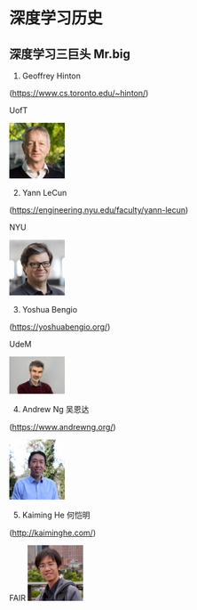# 深度学习历史

## 深度学习三巨头 Mr.big
1. Geoffrey Hinton

(https://www.cs.toronto.edu/~hinton/)

UofT

<img src="https://github.com/Liyitan2022/NNDL-from-Scratch/blob/main/history/images/hinton.png" width="100px">

2. Yann LeCun

(https://engineering.nyu.edu/faculty/yann-lecun)

NYU

<img src="https://github.com/Liyitan2022/NNDL-from-Scratch/blob/main/history/images/yann-lecun.jpg" width="100px">

3. Yoshua Bengio

(https://yoshuabengio.org/)

UdeM

<img src="https://github.com/Liyitan2022/NNDL-from-Scratch/blob/main/history/images/bengio.jpg" width="100px">

4. Andrew Ng 吴恩达

(https://www.andrewng.org/)

<img src="https://github.com/Liyitan2022/NNDL-from-Scratch/blob/main/history/images/andrew-ng.jpg" width="100px">

5. Kaiming He 何恺明

(http://kaiminghe.com/)

FAIR
<img src="https://github.com/Liyitan2022/NNDL-from-Scratch/blob/main/history/images/he.jpg" width="100px">
